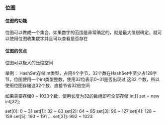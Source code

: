### 位图

#### 位图的功能
位图可以做成一个集合，如果数字的范围是非常确定的，就是最大值很确定，就可以使用位图收集数字并且可以查看是否存在
#### 位图的优点
位图可以极大的压缩空间

举例：
HashSet存储int类型，占用4个字节，32个数在HashSet中至少占128字节，位图使用一个int类型整数，使用32位表示0~31是否出现过
这32 个数，所以使用位图存储这32个数，直接节省32倍空间

如果需要存储0 ~ 1023个数，使用长度为32的数组即可全部存储
int[] set = new int[32];

set[0]: 0 ~ 31
set[1]: 32 ~ 63
set[2]: 64 ~ 95
set[3]: 96 ~ 127
set[4]: 128 ~ 159
set[5]: 160 ~ 191
...
set[31]: 992 ~ 1023

#### 